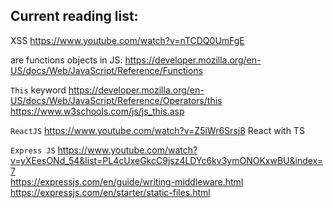 ## Current reading list:

XSS
https://www.youtube.com/watch?v=nTCDQ0UmFgE

are functions objects in JS:
https://developer.mozilla.org/en-US/docs/Web/JavaScript/Reference/Functions

`This` keyword
https://developer.mozilla.org/en-US/docs/Web/JavaScript/Reference/Operators/this
https://www.w3schools.com/js/js_this.asp

`ReactJS`
https://www.youtube.com/watch?v=Z5iWr6Srsj8 React with TS

`Express JS`
https://www.youtube.com/watch?v=yXEesONd_54&list=PL4cUxeGkcC9jsz4LDYc6kv3ymONOKxwBU&index=7 \
https://expressjs.com/en/guide/writing-middleware.html \
https://expressjs.com/en/starter/static-files.html
